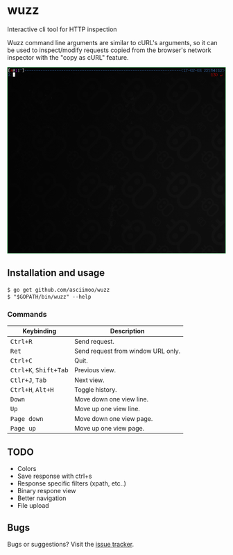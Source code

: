 # wuzz

Interactive cli tool for HTTP inspection

Wuzz command line arguments are similar to cURL's arguments,
so it can be used to inspect/modify requests copied from the
browser's network inspector with the "copy as cURL" feature.

![wuzz screencast](docs/images/screencast.gif)


## Installation and usage

```
$ go get github.com/asciimoo/wuzz
$ "$GOPATH/bin/wuzz" --help
```

### Commands

Keybinding                              | Description
----------------------------------------|------------------------------------------------------------
<kbd>Ctrl+R</kbd>                       | Send request.
<kbd>Ret</kbd>                          | Send request from window URL only.
<kbd>Ctrl+C</kbd>                       | Quit.
<kbd>Ctrl+K</kbd>, <kbd>Shift+Tab</kbd> | Previous view.
<kbd>Ctlr+J</kbd>, <kbd>Tab</kbd>       | Next view.
<kbd>Ctrl+H</kbd>, <kbd>Alt+H</kbd>     | Toggle history.
<kbd>Down</kbd>                         | Move down one view line.
<kbd>Up</kbd>                           | Move up one view line.
<kbd>Page down</kbd>                    | Move down one view page.
<kbd>Page up</kbd>                      | Move up one view page.

## TODO

* Colors
* Save response with ctrl+s
* Response specific filters (xpath, etc..)
* Binary respone view
* Better navigation
* File upload


## Bugs

Bugs or suggestions? Visit the [issue tracker](https://github.com/asciimoo/wuzz/issues).
